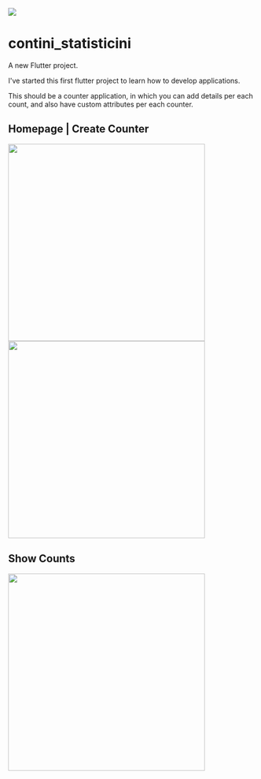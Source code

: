 
<p float="left">
  <img src="https://github.com/user-attachments/assets/be84483e-776e-4dd9-871d-436b429f0cbf" />
  <h1> contini_statisticini </h1>
</p>

A new Flutter project.

I've started this first flutter project to learn how to develop applications.

This should be a counter application, in which you can add details per each count, and also have custom attributes per each counter.

<p float="left">
  <h2> Homepage  |  Create Counter</h2>
  <img src="https://github.com/user-attachments/assets/67fee737-fedf-4e72-91de-94615b56ead7" width="400" /> 
  <img src="https://github.com/user-attachments/assets/edae0c84-0c26-4bac-a0c6-a9a42173b9cc" width="400" />
  <h2> Show Counts</h2>
  <img src="https://github.com/user-attachments/assets/4e888e93-ddea-4eaf-ad63-4c858df4eda0" width="400" />
</p>
